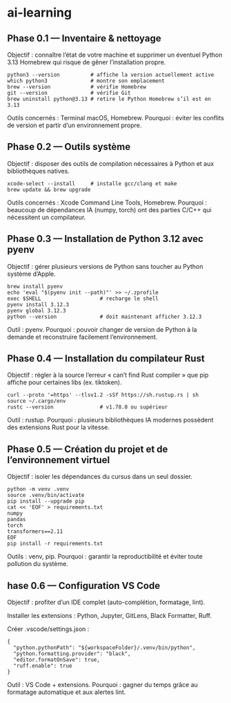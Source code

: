 # ai-learning

## Phase 0.1 — Inventaire & nettoyage

Objectif : connaître l’état de votre machine et supprimer un éventuel Python 3.13 Homebrew qui risque de gêner l’installation propre.

```
python3 --version          # affiche la version actuellement active
which python3              # montre son emplacement
brew --version             # vérifie Homebrew
git --version              # vérifie Git
brew uninstall python@3.13 # retire le Python Homebrew s’il est en 3.13
```

Outils concernés : Terminal macOS, Homebrew.
Pourquoi : éviter les conflits de version et partir d’un environnement propre.

## Phase 0.2 — Outils système
Objectif : disposer des outils de compilation nécessaires à Python et aux bibliothèques natives.

```
xcode-select --install     # installe gcc/clang et make
brew update && brew upgrade
```

Outils concernés : Xcode Command Line Tools, Homebrew.
Pourquoi : beaucoup de dépendances IA (numpy, torch) ont des parties C/C++ qui nécessitent un compilateur.

## Phase 0.3 — Installation de Python 3.12 avec pyenv
Objectif : gérer plusieurs versions de Python sans toucher au Python système d’Apple.

```
brew install pyenv
echo 'eval "$(pyenv init --path)"' >> ~/.zprofile
exec $SHELL                   # recharge le shell
pyenv install 3.12.3
pyenv global 3.12.3
python --version              # doit maintenant afficher 3.12.3
```

Outil : pyenv.
Pourquoi : pouvoir changer de version de Python à la demande et reconstruire facilement l’environnement.

## Phase 0.4 — Installation du compilateur Rust
Objectif : régler à la source l’erreur « can’t find Rust compiler » que pip affiche pour certaines libs (ex. tiktoken).

```
curl --proto '=https' --tlsv1.2 -sSf https://sh.rustup.rs | sh
source ~/.cargo/env
rustc --version               # v1.78.0 ou supérieur
```

Outil : rustup.
Pourquoi : plusieurs bibliothèques IA modernes possèdent des extensions Rust pour la vitesse.

## Phase 0.5 — Création du projet et de l’environnement virtuel
Objectif : isoler les dépendances du cursus dans un seul dossier.

```
python -m venv .venv
source .venv/bin/activate
pip install --upgrade pip
cat << 'EOF' > requirements.txt
numpy
pandas
torch
transformers==2.11
EOF
pip install -r requirements.txt
```

Outils : venv, pip.
Pourquoi : garantir la reproductibilité et éviter toute pollution du système.

## hase 0.6 — Configuration VS Code
Objectif : profiter d’un IDE complet (auto-complétion, formatage, lint).

Installer les extensions : Python, Jupyter, GitLens, Black Formatter, Ruff.

Créer .vscode/settings.json :
```
{
  "python.pythonPath": "${workspaceFolder}/.venv/bin/python",
  "python.formatting.provider": "black",
  "editor.formatOnSave": true,
  "ruff.enable": true
}
```
Outil : VS Code + extensions.
Pourquoi : gagner du temps grâce au formatage automatique et aux alertes lint.